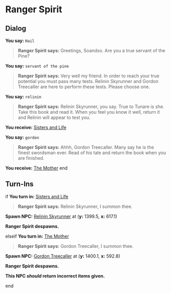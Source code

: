 # Ranger Spirit
## Dialog

**You say:** `Hail`



>**Ranger Spirit says:** Greetings, Soandso. Are you a true servant of the Pine?

**You say:** `servant of the pine`



>**Ranger Spirit says:** Very well my friend. In order to reach your true potential you must pass many tests. Relinin Skyrunner and Gordon Treecaller are here to perform these tests. Please choose one.

**You say:** `relinin`



>**Ranger Spirit says:** Relinin Skyrunner, you say. True to Tunare is she.  Take this book and read it. When you feel you know it well, return it and Relinin will appear to test you.


**You receive:**  [Sisters and Life](/item/18546)

**You say:** `gordon`



>**Ranger Spirit says:** Ahhh, Gordon Treecaller.  Many say he is the finest swordsman ever. Read of his tale and return the book when you are finished.


**You receive:**  [The Mother](/item/18547)
end

## Turn-Ins



if **You turn in:** [Sisters and Life](/item/18546)


>**Ranger Spirit says:** Relinin Skyrunner, I summon thee.


**Spawn NPC:**  [Relinin Skyrunner](/npc/71095) at (**y:** 1399.5, **x:** 617.1)


**Ranger Spirit despawns.**

elseif **You turn in:** [The Mother](/item/18547)


>**Ranger Spirit says:** Gordon Treecaller, I summon thee.


**Spawn NPC:**  [Gordon Treecaller](/npc/71090) at (**y:** 1400.1, **x:** 592.8)


**Ranger Spirit despawns.**

**This NPC *should* return incorrect items given.**

end